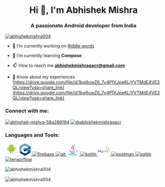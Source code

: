 <h1 align="center">Hi 👋, I'm Abhishek Mishra</h1>
<h3 align="center">A passionate Android developer from India</h3>

<p align="left"> <a href="https://github.com/ryo-ma/github-profile-trophy"><img src="https://github-profile-trophy.vercel.app/?username=abhishekmishra004" alt="abhishekmishra004" /></a> </p>

- 🔭 I’m currently working on [Riddle words](https://play.google.com/store/apps/details?id=com.preparation.jumble)

- 🌱 I’m currently learning **Compose**

- 📫 How to reach me **abhishekmishragacr@gmail.com**

- 📄 Know about my experiences [https://drive.google.com/file/d/1bg9uwZ6_7v4PfXJpeKLjYVTMdE4VE3QL/view?usp=share_link](https://drive.google.com/file/d/1bg9uwZ6_7v4PfXJpeKLjYVTMdE4VE3QL/view?usp=share_link)

<h3 align="left">Connect with me:</h3>
<p align="left">
<a href="https://linkedin.com/in/abhishek-mishra-58a289184" target="blank"><img align="center" src="https://raw.githubusercontent.com/rahuldkjain/github-profile-readme-generator/master/src/images/icons/Social/linked-in-alt.svg" alt="abhishek-mishra-58a289184" height="30" width="40" /></a>
<a href="https://www.hackerearth.com/@abhishekmishragacr" target="blank"><img align="center" src="https://raw.githubusercontent.com/rahuldkjain/github-profile-readme-generator/master/src/images/icons/Social/hackerearth.svg" alt="@abhishekmishragacr" height="30" width="40" /></a>
</p>

<h3 align="left">Languages and Tools:</h3>
<p align="left"> <a href="https://developer.android.com" target="_blank" rel="noreferrer"> <img src="https://raw.githubusercontent.com/devicons/devicon/master/icons/android/android-original-wordmark.svg" alt="android" width="40" height="40"/> </a> <a href="https://www.w3schools.com/cpp/" target="_blank" rel="noreferrer"> <img src="https://raw.githubusercontent.com/devicons/devicon/master/icons/cplusplus/cplusplus-original.svg" alt="cplusplus" width="40" height="40"/> </a> <a href="https://firebase.google.com/" target="_blank" rel="noreferrer"> <img src="https://www.vectorlogo.zone/logos/firebase/firebase-icon.svg" alt="firebase" width="40" height="40"/> </a> <a href="https://git-scm.com/" target="_blank" rel="noreferrer"> <img src="https://www.vectorlogo.zone/logos/git-scm/git-scm-icon.svg" alt="git" width="40" height="40"/> </a> <a href="https://www.java.com" target="_blank" rel="noreferrer"> <img src="https://raw.githubusercontent.com/devicons/devicon/master/icons/java/java-original.svg" alt="java" width="40" height="40"/> </a> <a href="https://kotlinlang.org" target="_blank" rel="noreferrer"> <img src="https://www.vectorlogo.zone/logos/kotlinlang/kotlinlang-icon.svg" alt="kotlin" width="40" height="40"/> </a> <a href="https://www.mysql.com/" target="_blank" rel="noreferrer"> <img src="https://raw.githubusercontent.com/devicons/devicon/master/icons/mysql/mysql-original-wordmark.svg" alt="mysql" width="40" height="40"/> </a> <a href="https://postman.com" target="_blank" rel="noreferrer"> <img src="https://www.vectorlogo.zone/logos/getpostman/getpostman-icon.svg" alt="postman" width="40" height="40"/> </a> <a href="https://www.sqlite.org/" target="_blank" rel="noreferrer"> <img src="https://www.vectorlogo.zone/logos/sqlite/sqlite-icon.svg" alt="sqlite" width="40" height="40"/> </a> <a href="https://www.tensorflow.org" target="_blank" rel="noreferrer"> <img src="https://www.vectorlogo.zone/logos/tensorflow/tensorflow-icon.svg" alt="tensorflow" width="40" height="40"/> </a> </p>

<p><img align="center" src="https://github-readme-stats.vercel.app/api/top-langs?username=abhishekmishra004&show_icons=true&locale=en&layout=compact" alt="abhishekmishra004" /></p>

<p><img align="center" src="https://github-readme-streak-stats.herokuapp.com/?user=abhishekmishra004&" alt="abhishekmishra004" /></p>
